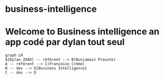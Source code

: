 # business-intelligence

# Welcome to Business intelligence an app codé par dylan tout seul

```mermaid
graph LR
A[Dylan ZHAO] -- référent --> B(Bunjamain Prouste)
A -- référent --> C(Françoise Crème)
B -- dev --> D{Business Intelligence}
C -- dev --> D
```
